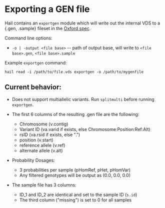 # Exporting a GEN file

Hail contains an `exportgen` module which will write out the internal VDS to a {.gen, .sample} fileset in the [Oxford spec](http://www.stats.ox.ac.uk/%7Emarchini/software/gwas/file_format.html).

Command line options:
 - `-o | -output <file base>` -- path of output base, will write to `<file base>.gen`, `<file base>.sample`

Example `exportgen` command:
```
hail read -i /path/to/file.vds exportgen -o /path/to/mygenfile
```

## Current behavior:

 - Does not support multiallelic variants. Run `splitmulti` before running `exportgen`.

 - The first 6 columns of the resulting .gen file are the following:
    - Chromosome (v.contig)
    - Variant ID (va.varid if exists, else Chromosome:Position:Ref:Alt)
    - rsID (va.rsid if exists, else ".")
    - position (v.start)
    - reference allele (v.ref)
    - alternate allele (v.alt)
    
 - Probability Dosages:
    - 3 probabilities per sample (pHomRef, pHet, pHomVar)
    - Any filtered genotypes will be output as (0.0, 0.0, 0.0)
 
 - The sample file has 3 columns:
    - ID_1 and ID_2 are identical and set to the sample ID (`s.id`)
    - The third column ("missing") is set to 0 for all samples 